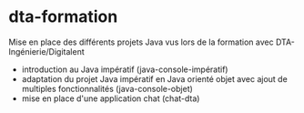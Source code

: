 # dta-formation

Mise en place des différents projets Java vus lors de la formation avec DTA-Ingénierie/Digitalent
  - introduction au Java impératif (java-console-impératif)
  - adaptation du projet Java impératif en Java orienté objet avec ajout de multiples fonctionnalités (java-console-objet)
  - mise en place d'une application chat (chat-dta)
